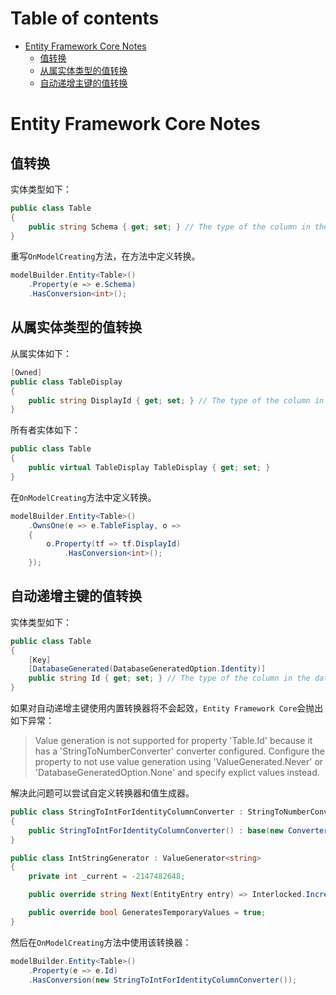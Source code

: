 # Table of contents

- [Entity Framework Core Notes](#Entity-Framework-Core-Notes)
  - [值转换](#值转换)
  - [从属实体类型的值转换](#从属实体类型的值转换)
  - [自动递增主键的值转换](#自动递增主键的值转换)

# Entity Framework Core Notes

## 值转换

实体类型如下：

```c#
public class Table
{
    public string Schema { get; set; } // The type of the column in the database is integer
}
```

重写`OnModelCreating`方法，在方法中定义转换。

```c#
modelBuilder.Entity<Table>()
    .Property(e => e.Schema)
    .HasConversion<int>();
```

## 从属实体类型的值转换

从属实体如下：

```c#
[Owned]
public class TableDisplay
{
    public string DisplayId { get; set; } // The type of the column in the database is integer
}
```

所有者实体如下：

```c#
public class Table
{
    public virtual TableDisplay TableDisplay { get; set; }
}
```

在`OnModelCreating`方法中定义转换。

```c#
modelBuilder.Entity<Table>()
    .OwnsOne(e => e.TableFisplay, o => 
    {
        o.Property(tf => tf.DisplayId)
            .HasConversion<int>();
    });
```

## 自动递增主键的值转换

实体类型如下：

```c#
public class Table
{
    [Key]
    [DatabaseGenerated(DatabaseGeneratedOption.Identity)]
    public string Id { get; set; } // The type of the column in the database is integer
}
```

如果对自动递增主键使用内置转换器将不会起效，`Entity Framework Core`会抛出如下异常：

> Value generation is not supported for property 'Table.Id' because it has a 'StringToNumberConverter<int>' converter configured. Configure the property to not use value generation using 'ValueGenerated.Never' or 'DatabaseGeneratedOption.None' and specify explict values instead.

解决此问题可以尝试自定义转换器和值生成器。

```c#
public class StringToIntForIdentityColumnConverter : StringToNumberConverter<int>
{
    public StringToIntForIdentityColumnConverter() : base(new ConverterMappingHints(valueGeneratorFactory: (p, t) => new IntStringGenerator()))
}

public class IntStringGenerator : ValueGenerator<string>
{
    private int _current = -2147482648;

    public override string Next(EntityEntry entry) => Interlocked.Increment(ref _current).ToString();

    public override bool GeneratesTemporaryValues = true;
}
```

然后在`OnModelCreating`方法中使用该转换器：

```c#
modelBuilder.Entity<Table>()
    .Property(e => e.Id)
    .HasConversion(new StringToIntForIdentityColumnConverter());
```


